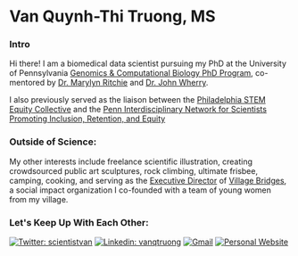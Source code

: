 # Van Quynh-Thi Truong, MS
### Intro  
Hi there! I am a biomedical data scientist pursuing my PhD at the University of Pennsylvania [Genomics & Computational Biology PhD Program](https://www.med.upenn.edu/gcb/), co-mentored by [Dr. Marylyn Ritchie](https://www.med.upenn.edu/pcpm/marylyn-d-ritchie-phd.html) and [Dr. John Wherry](https://www.med.upenn.edu/wherrylab/).

I also previously served as the liaison between the [Philadelphia STEM Equity Collective](https://www.philastemeco.org/equity-collective) and the [Penn Interdisciplinary Network for Scientists Promoting Inclusion, Retention, and Equity](https://www.med.upenn.edu/pennINSPIRE/)

### Outside of Science:
My other interests include freelance scientific illustration, creating crowdsourced public art sculptures, rock climbing, ultimate frisbee, camping, cooking, and serving as the [Executive Director](https://www.villagebridges.org/our-team) of [Village Bridges](https://www.villagebridges.org), a social impact organization I co-founded with a team of young women from my village.

### Let's Keep Up With Each Other:
[![Twitter: scientistvan](https://img.shields.io/twitter/follow/vantru0ng?style=for-the-badge)](https://twitter.com/scientistvan)
[![Linkedin: vanqtruong](https://img.shields.io/badge/-vanqtruong-blue?style=for-the-badge&logo=Linkedin&logoColor=white&link=https://www.linkedin.com/in/vanqtruong/)](https://www.linkedin.com/in/vanqtruong/)
[![Gmail](https://img.shields.io/badge/Gmail-D14836?style=for-the-badge&logo=gmail&logoColor=white)](scientistvan@gmail.com)
[![Personal Website](https://img.shields.io/badge/Personal-Website-blue)](https://www.van-truong.com)
